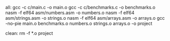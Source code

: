 all:
	gcc -c c/main.c -o main.o
	gcc -c c/benchmarks.c -o benchmarks.o
	nasm -f elf64 asm/numbers.asm -o numbers.o
	nasm -f elf64 asm/strings.asm -o strings.o
	nasm -f elf64 asm/arrays.asm -o arrays.o
	gcc -no-pie main.o benchmarks.o numbers.o strings.o arrays.o -o project

clean:
	rm -f *.o project
